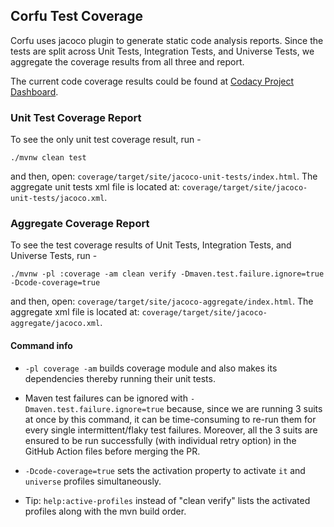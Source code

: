 ## Corfu Test Coverage

Corfu uses jacoco plugin to generate static code analysis reports. Since the tests are split across Unit Tests, Integration Tests, and Universe Tests, we aggregate the coverage results from all three and report.

The current code coverage results could be found at [Codacy Project Dashboard](https://app.codacy.com/gh/CorfuDB/CorfuDB/dashboard).

### Unit Test Coverage Report

To see the only unit test coverage result, run -

```shell
./mvnw clean test
```

and then, open: `coverage/target/site/jacoco-unit-tests/index.html`.
The aggregate unit tests xml file is located at: `coverage/target/site/jacoco-unit-tests/jacoco.xml`.

### Aggregate Coverage Report

To see the test coverage results of Unit Tests, Integration Tests, and Universe Tests, run -

```shell
./mvnw -pl :coverage -am clean verify -Dmaven.test.failure.ignore=true -Dcode-coverage=true 
```

and then, open: `coverage/target/site/jacoco-aggregate/index.html`.
The aggregate xml file is located at: `coverage/target/site/jacoco-aggregate/jacoco.xml`.

#### Command info

*   `-pl coverage -am` builds coverage module and also makes its dependencies thereby running their unit tests.

*   Maven test failures can be ignored with `-Dmaven.test.failure.ignore=true` because,
    since we are running 3 suits at once by this command, it can be time-consuming to re-run them
    for every single intermittent/flaky test failures. Moreover, all the 3 suits are ensured to be run successfully
    (with individual retry option) in the GitHub Action files before merging the PR.

*   `-Dcode-coverage=true` sets the activation property to activate `it` and `universe` profiles simultaneously.

*   Tip: `help:active-profiles` instead of "clean verify" lists the activated profiles along with the mvn build order.

